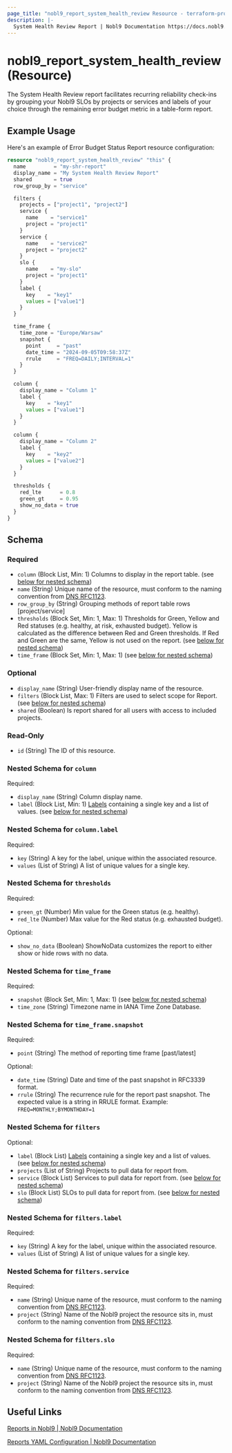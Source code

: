 ```yaml
---
page_title: "nobl9_report_system_health_review Resource - terraform-provider-nobl9"
description: |-
  System Health Review Report | Nobl9 Documentation https://docs.nobl9.com/reports/system-health-review/
---
```


# nobl9_report_system_health_review (Resource)

The System Health Review report facilitates recurring reliability check-ins by grouping your Nobl9 SLOs by projects or services and labels of your choice through the remaining error budget metric in a table-form report.

## Example Usage

Here's an example of Error Budget Status Report resource configuration:

```terraform
resource "nobl9_report_system_health_review" "this" {
  name         = "my-shr-report"
  display_name = "My System Health Review Report"
  shared       = true
  row_group_by = "service"

  filters {
    projects = ["project1", "project2"]
    service {
      name    = "service1"
      project = "project1"
    }
    service {
      name    = "service2"
      project = "project2"
    }
    slo {
      name    = "my-slo"
      project = "project1"
    }
    label {
      key    = "key1"
      values = ["value1"]
    }
  }

  time_frame {
    time_zone = "Europe/Warsaw"
    snapshot {
      point     = "past"
      date_time = "2024-09-05T09:58:37Z"
      rrule     = "FREQ=DAILY;INTERVAL=1"
    }
  }

  column {
    display_name = "Column 1"
    label {
      key    = "key1"
      values = ["value1"]
    }
  }

  column {
    display_name = "Column 2"
    label {
      key    = "key2"
      values = ["value2"]
    }
  }

  thresholds {
    red_lte      = 0.8
    green_gt     = 0.95
    show_no_data = true
  }
}
```

<!-- schema generated by tfplugindocs -->
## Schema

### Required

- `column` (Block List, Min: 1) Columns to display in the report table. (see [below for nested schema](#nestedblock--column))
- `name` (String) Unique name of the resource, must conform to the naming convention from [DNS RFC1123](https://kubernetes.io/docs/concepts/overview/working-with-objects/names/#names).
- `row_group_by` (String) Grouping methods of report table rows [project/service]
- `thresholds` (Block Set, Min: 1, Max: 1) Thresholds for Green, Yellow and Red statuses (e.g. healthy, at risk, exhausted budget). Yellow is calculated as the difference between Red and Green thresholds. If Red and Green are the same, Yellow is not used on the report. (see [below for nested schema](#nestedblock--thresholds))
- `time_frame` (Block Set, Min: 1, Max: 1) (see [below for nested schema](#nestedblock--time_frame))

### Optional

- `display_name` (String) User-friendly display name of the resource.
- `filters` (Block List, Max: 1) Filters are used to select scope for Report. (see [below for nested schema](#nestedblock--filters))
- `shared` (Boolean) Is report shared for all users with access to included projects.

### Read-Only

- `id` (String) The ID of this resource.

<a id="nestedblock--column"></a>
### Nested Schema for `column`

Required:

- `display_name` (String) Column display name.
- `label` (Block List, Min: 1) [Labels](https://docs.nobl9.com/features/labels/) containing a single key and a list of values. (see [below for nested schema](#nestedblock--column--label))

<a id="nestedblock--column--label"></a>
### Nested Schema for `column.label`

Required:

- `key` (String) A key for the label, unique within the associated resource.
- `values` (List of String) A list of unique values for a single key.



<a id="nestedblock--thresholds"></a>
### Nested Schema for `thresholds`

Required:

- `green_gt` (Number) Min value for the Green status (e.g. healthy).
- `red_lte` (Number) Max value for the Red status (e.g. exhausted budget).

Optional:

- `show_no_data` (Boolean) ShowNoData customizes the report to either show or hide rows with no data.


<a id="nestedblock--time_frame"></a>
### Nested Schema for `time_frame`

Required:

- `snapshot` (Block Set, Min: 1, Max: 1) (see [below for nested schema](#nestedblock--time_frame--snapshot))
- `time_zone` (String) Timezone name in IANA Time Zone Database.

<a id="nestedblock--time_frame--snapshot"></a>
### Nested Schema for `time_frame.snapshot`

Required:

- `point` (String) The method of reporting time frame [past/latest]

Optional:

- `date_time` (String) Date and time of the past snapshot in RFC3339 format.
- `rrule` (String) The recurrence rule for the report past snapshot. The expected value is a string in RRULE format. Example: `FREQ=MONTHLY;BYMONTHDAY=1`



<a id="nestedblock--filters"></a>
### Nested Schema for `filters`

Optional:

- `label` (Block List) [Labels](https://docs.nobl9.com/features/labels/) containing a single key and a list of values. (see [below for nested schema](#nestedblock--filters--label))
- `projects` (List of String) Projects to pull data for report from.
- `service` (Block List) Services to pull data for report from. (see [below for nested schema](#nestedblock--filters--service))
- `slo` (Block List) SLOs to pull data for report from. (see [below for nested schema](#nestedblock--filters--slo))

<a id="nestedblock--filters--label"></a>
### Nested Schema for `filters.label`

Required:

- `key` (String) A key for the label, unique within the associated resource.
- `values` (List of String) A list of unique values for a single key.


<a id="nestedblock--filters--service"></a>
### Nested Schema for `filters.service`

Required:

- `name` (String) Unique name of the resource, must conform to the naming convention from [DNS RFC1123](https://kubernetes.io/docs/concepts/overview/working-with-objects/names/#names).
- `project` (String) Name of the Nobl9 project the resource sits in, must conform to the naming convention from [DNS RFC1123](https://kubernetes.io/docs/concepts/overview/working-with-objects/names/#names).


<a id="nestedblock--filters--slo"></a>
### Nested Schema for `filters.slo`

Required:

- `name` (String) Unique name of the resource, must conform to the naming convention from [DNS RFC1123](https://kubernetes.io/docs/concepts/overview/working-with-objects/names/#names).
- `project` (String) Name of the Nobl9 project the resource sits in, must conform to the naming convention from [DNS RFC1123](https://kubernetes.io/docs/concepts/overview/working-with-objects/names/#names).

## Useful Links

[Reports in Nobl9 | Nobl9 Documentation](https://docs.nobl9.com/reports/)

[Reports YAML Configuration | Nobl9 Documentation](https://docs.nobl9.com/yaml-guide#report)